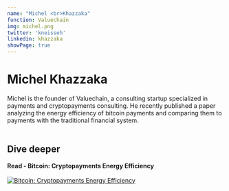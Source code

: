 ```yaml
---
name: "Michel <br>Khazzaka"
function: Valuechain
img: michel.png
twitter: 'kneisseh'
linkedin: khazzaka
showPage: true
---
```


# Michel Khazzaka
 
Michel is the founder of Valuechain, a consulting startup specialized in payments and cryptopayments consulting. He recently published a paper analyzing the energy efficiency of bitcoin payments and comparing them to payments with the traditional financial system.
<br><br>

## Dive deeper


<div class="grid grid-cols-2 gap-5">
<div class="p-3 my-2">

**Read - Bitcoin: Cryptopayments Energy Efficiency**  <br><br>
[![Bitcoin: Cryptopayments Energy Efficiency](/2022/content/michel1.png)](https://papers.ssrn.com/sol3/papers.cfm?abstract_id=4125499/)
</div>

</div>

<br>




